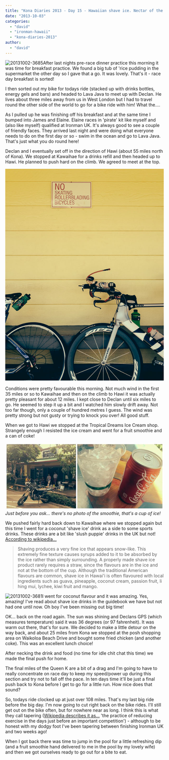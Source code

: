 ```yaml
---
title: "Kona Diaries 2013 - Day 15 - Hawaiian shave ice. Nectar of the gods! Oh, and a little bike ride"
date: "2013-10-03"
categories: 
  - "david"
  - "ironman-hawaii"
  - "kona-diaries-2013"
author: 
  - "david"
---
```


![20131002-3685](/images/2013/20131002-3685-112x150.jpg)After last nights pre-race dinner practice this morning it was time for breakfast practice. We found a big tub of 'rice pudding in the supermarket the other day so I gave that a go. It was lovely. That's it - race day breakfast is sorted!

I then sorted out my bike for todays ride (stacked up with drinks bottles, energy gels and bars) and headed to Lava Java to meet up with Declan. He lives about three miles away from us in West London but I had to travel round the other side of the world to go for a bike ride with him! What the....

As I pulled up he was finishing off his breakfast and at the same time I bumped into James and Elaine. Elaine races in 'pirate' kit like myself and (also like myself) qualified at Ironman UK. It's always good to see a couple of friendly faces. They arrived last night and were doing what everyone needs to do on the first day or so - swim in the ocean and go to Lava Java. That's just what you do round here!

Declan and I eventually set off in the direction of Hawi (about 55 miles north of Kona). We stopped at Kawaihae for a drinks refill and then headed up to Hawi. He planned to push hard on the climb. We agreed to meet at the top.

![20131002-3673](/images/2013/20131002-3673.jpg)

Conditions were pretty favourable this morning. Not much wind in the first 35 miles or so to Kawaihae and then on the climb to Hawi it was actually pretty pleasant for about 12 miles. I kept close to Declan until six miles to go. He seemed to step it up a bit and I watched him slowly drift away. Not too far though, only a couple of hundred metres I guess. The wind was pretty strong but not gusty or trying to knock you over! All good stuff.

When we got to Hawi we stopped at the Tropical Dreams Ice Cream shop. Strangely enough I resisted the ice cream and went for a fruit smoothie and a can of coke!

![20131002-hawi-snack](/images/2013/20131002-hawi-snack.jpg) 
*Just before you ask... there's no photo of the smoothie, that's a cup of ice!*

We pushed fairly hard back down to Kawaihae where we stopped again but this time I went for a coconut 'shave ice' drink as a side to some sports drinks. These drinks are a bit like 'slush puppie' drinks in the UK but not! [According to wikipedia...](http://en.wikipedia.org/wiki/Shave_ice)

> Shaving produces a very fine ice that appears snow-like. This extremely fine texture causes syrups added to it to be absorbed by the ice rather than simply surrounding. A properly made shave ice product rarely requires a straw, since the flavours are in the ice and not at the bottom of the cup. Although the traditional American flavours are common, shave ice in Hawai'i is often flavoured with local ingredients such as guava, pineapple, coconut cream, passion fruit, li hing mui, lychee, kiwi fruit and mango.

![20131002-3681](/images/2013/20131002-3681-299x400.jpg)I went for coconut flavour and it was amazing. Yes, amazing! I've read about shave ice drinks in the guidebook we have but not had one until now. Oh boy I've been missing out big time!

OK... back on the road again. The sun was shining and Declans GPS (which measures temperature) said it was 36 degrees (or 97 fahrenheit). It was warm out there, that's for sure. We decided to make a little detour on the way back, and about 25 miles from Kona we stopped at the posh shopping area on Waikoloa Beach Drive and bought some fried chicken (and another coke). This was an excellent lunch choice!

After necking the drink and food (no time for idle chit chat this time) we made the final push for home.

The final miles of the Queen K are a bit of a drag and I'm going to have to really concentrate on race day to keep my speed/power up during this section and try not to fall off the pace. In ten days time it'll be just a final push back to Kona before I get to go for a little run. How nice does that sound?

So, todays ride clocked up at just over 108 miles. That's my last big ride before the big day. I'm now going to cut right back on the bike rides. I'll still get out on the bike often, but for nowhere near as long. I think this is what they call tapering ([Wikipedia describes it as...](ttp://en.wikipedia.org/wiki/Tapering) 'the practice of reducing exercise in the days just before an important competition') - although to be honest with my dodgy foot I've been tapering between finishing Ironman UK and two weeks ago!

When I got back there was time to jump in the pool for a little refreshing dip (and a fruit smoothie hand delivered to me in the pool by my lovely wife) and then we got ourselves ready to go out for a bite to eat.
